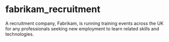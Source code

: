 # fabrikam_recruitment

A recruitment company, Fabrikam, is running training events across the UK for any professionals seeking
new employment to learn related skills and technologies.
